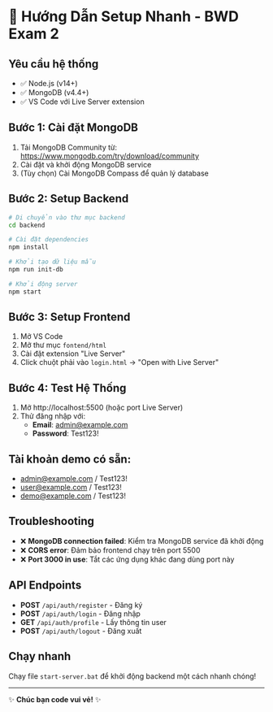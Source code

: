 # 🚀 Hướng Dẫn Setup Nhanh - BWD Exam 2

## Yêu cầu hệ thống

- ✅ Node.js (v14+)
- ✅ MongoDB (v4.4+)
- ✅ VS Code với Live Server extension

## Bước 1: Cài đặt MongoDB

1. Tải MongoDB Community từ: https://www.mongodb.com/try/download/community
2. Cài đặt và khởi động MongoDB service
3. (Tùy chọn) Cài MongoDB Compass để quản lý database

## Bước 2: Setup Backend

```bash
# Di chuyển vào thư mục backend
cd backend

# Cài đặt dependencies
npm install

# Khởi tạo dữ liệu mẫu
npm run init-db

# Khởi động server
npm start
```

## Bước 3: Setup Frontend

1. Mở VS Code
2. Mở thư mục `fontend/html`
3. Cài đặt extension "Live Server"
4. Click chuột phải vào `login.html` → "Open with Live Server"

## Bước 4: Test Hệ Thống

1. Mở http://localhost:5500 (hoặc port Live Server)
2. Thử đăng nhập với:
   - **Email**: admin@example.com
   - **Password**: Test123!

## Tài khoản demo có sẵn:

- admin@example.com / Test123!
- user@example.com / Test123!
- demo@example.com / Test123!

## Troubleshooting

- ❌ **MongoDB connection failed**: Kiểm tra MongoDB service đã khởi động
- ❌ **CORS error**: Đảm bảo frontend chạy trên port 5500
- ❌ **Port 3000 in use**: Tắt các ứng dụng khác đang dùng port này

## API Endpoints

- **POST** `/api/auth/register` - Đăng ký
- **POST** `/api/auth/login` - Đăng nhập
- **GET** `/api/auth/profile` - Lấy thông tin user
- **POST** `/api/auth/logout` - Đăng xuất

## Chạy nhanh

Chạy file `start-server.bat` để khởi động backend một cách nhanh chóng!

---

✨ **Chúc bạn code vui vẻ!** ✨

